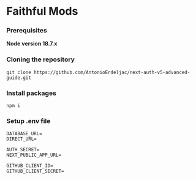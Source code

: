 # Faithful Mods

### Prerequisites

**Node version 18.7.x**

### Cloning the repository

```shell
git clone https://github.com/AntonioErdeljac/next-auth-v5-advanced-guide.git
```

### Install packages

```shell
npm i
```

### Setup .env file

```env
DATABASE_URL=
DIRECT_URL=

AUTH_SECRET=
NEXT_PUBLIC_APP_URL=

GITHUB_CLIENT_ID=
GITHUB_CLIENT_SECRET=
```
<!-- 
### Setup PostgreSQL

Download Docker image
```shell
docker pull postgres
```


### Setup Prisma
```shell
npx prisma generate
npx prisma db push
```

### Start the app

```shell
npm run dev
```

## Available commands

Running commands with npm `npm run [command]`

| command         | description                              |
| :-------------- | :--------------------------------------- |
| `dev`           | Starts a development instance of the app | -->
